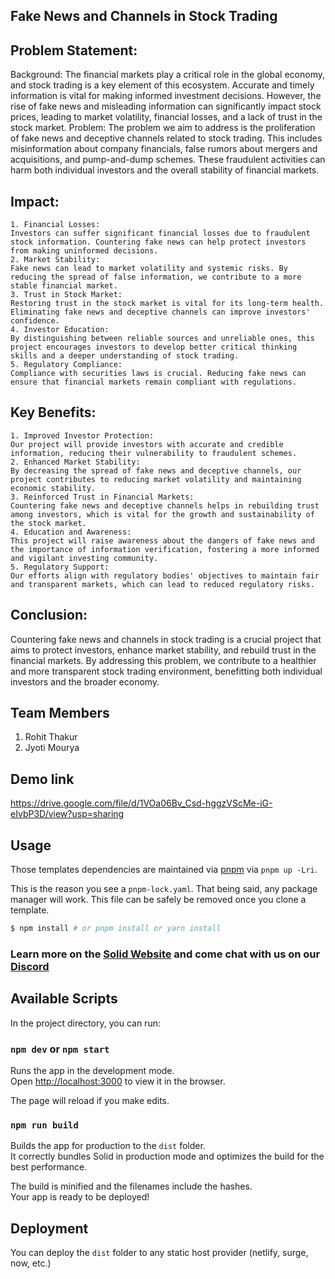 ## Fake News and Channels in Stock Trading

## Problem Statement: 
Background: The financial markets play a critical role in the global economy, and stock trading is a key element of this ecosystem. Accurate and timely information is vital for making informed investment decisions. However, the rise of fake news and misleading information can significantly impact stock prices, leading to market volatility, financial losses, and a lack of trust in the stock market.
Problem: The problem we aim to address is the proliferation of fake news and deceptive channels related to stock trading. This includes misinformation about company financials, false rumors about mergers and acquisitions, and pump-and-dump schemes. These fraudulent activities can harm both individual investors and the overall stability of financial markets.


## Impact:
    1. Financial Losses:
    Investors can suffer significant financial losses due to fraudulent stock information. Countering fake news can help protect investors from making uninformed decisions.
    2. Market Stability:
    Fake news can lead to market volatility and systemic risks. By reducing the spread of false information, we contribute to a more stable financial market.
    3. Trust in Stock Market:
    Restoring trust in the stock market is vital for its long-term health. Eliminating fake news and deceptive channels can improve investors' confidence.
    4. Investor Education:
    By distinguishing between reliable sources and unreliable ones, this project encourages investors to develop better critical thinking skills and a deeper understanding of stock trading.
    5. Regulatory Compliance:
    Compliance with securities laws is crucial. Reducing fake news can ensure that financial markets remain compliant with regulations.

## Key Benefits:
    1. Improved Investor Protection:
    Our project will provide investors with accurate and credible information, reducing their vulnerability to fraudulent schemes.
    2. Enhanced Market Stability:
    By decreasing the spread of fake news and deceptive channels, our project contributes to reducing market volatility and maintaining economic stability.
    3. Reinforced Trust in Financial Markets:
    Countering fake news and deceptive channels helps in rebuilding trust among investors, which is vital for the growth and sustainability of the stock market.
    4. Education and Awareness:
    This project will raise awareness about the dangers of fake news and the importance of information verification, fostering a more informed and vigilant investing community.
    5. Regulatory Support:
    Our efforts align with regulatory bodies' objectives to maintain fair and transparent markets, which can lead to reduced regulatory risks.


## Conclusion:
Countering fake news and channels in stock trading is a crucial project that aims to protect investors, enhance market stability, and rebuild trust in the financial markets. By addressing this problem, we contribute to a healthier and more transparent stock trading environment, benefitting both individual investors and the broader economy.


## Team Members
1. Rohit Thakur
2. Jyoti Mourya

## Demo link
https://drive.google.com/file/d/1VOa06Bv_Csd-hggzVScMe-iG-eIvbP3D/view?usp=sharing
## Usage

Those templates dependencies are maintained via [pnpm](https://pnpm.io) via `pnpm up -Lri`.

This is the reason you see a `pnpm-lock.yaml`. That being said, any package manager will work. This file can be safely be removed once you clone a template.

```bash
$ npm install # or pnpm install or yarn install
```

### Learn more on the [Solid Website](https://solidjs.com) and come chat with us on our [Discord](https://discord.com/invite/solidjs)

## Available Scripts

In the project directory, you can run:

### `npm dev` or `npm start`

Runs the app in the development mode.<br>
Open [http://localhost:3000](http://localhost:3000) to view it in the browser.

The page will reload if you make edits.<br>

### `npm run build`

Builds the app for production to the `dist` folder.<br>
It correctly bundles Solid in production mode and optimizes the build for the best performance.

The build is minified and the filenames include the hashes.<br>
Your app is ready to be deployed!

## Deployment

You can deploy the `dist` folder to any static host provider (netlify, surge, now, etc.)
